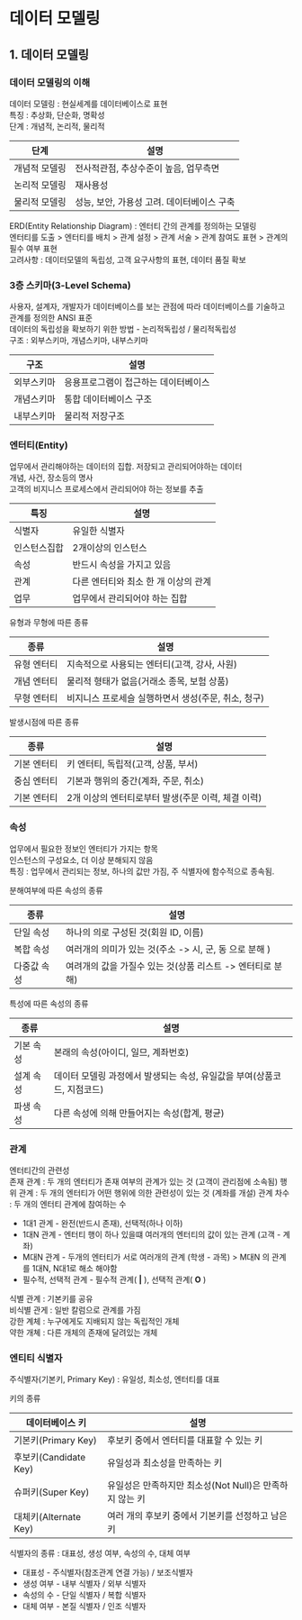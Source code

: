 # 데이터 모델링
## 1. 데이터 모델링
### 데이터 모델링의 이해
데이터 모델링 : 현실세계를 데이터베이스로 표현  
특징 : 추상화, 단순화, 명확성  
단계 : 개념적, 논리적, 물리적  

|단계|설명|
|---|---|
|개념적 모델링|전사적관점, 추상수준이 높음, 업무측면|
|논리적 모델링|재사용성|
|물리적 모델링|성능, 보안, 가용성 고려. 데이터베이스 구축|

ERD(Entity Relationship Diagram) : 엔터티 간의 관계를 정의하는 모델링  
엔터티를 도출 > 엔터티를 배치 > 관계 설정 > 관계 서술 > 관계 참여도 표현 > 관계의 필수 여부 표현  
고려사항 : 데이터모델의 독립성, 고객 요구사항의 표현, 데이터 품질 확보  
### 3층 스키마(3-Level Schema)
사용자, 설계자, 개발자가 데이터베이스를 보는 관점에 따라 데이터베이스를 기술하고 관계를 정의한 ANSI 표준  
데이터의 독립성을 확보하기 위한 방법 - 논리적독립성 / 물리적독립성  
구조 : 외부스키마, 개념스키마, 내부스키마  

|구조|설명|
|---|---|
|외부스키마|응용프로그램이 접근하는 데이터베이스|
|개념스키마|통합 데이터베이스 구조|
|내부스키마|물리적 저장구조|

### 엔터티(Entity)
업무에서 관리해야하는 데이터의 집합. 저장되고 관리되어야하는 데이터  
개념, 사건, 장소등의 명사  
고객의 비지니스 프로세스에서 관리되어야 하는 정보를 추출  

|특징|설명|
|---|---|
|식별자|유일한 식별자|
|인스턴스집합|2개이상의 인스턴스|
|속성|반드시 속성을 가지고 있음|
|관계|다른 엔터티와 최소 한 개 이상의 관계|
|업무|업무에서 관리되어야 하는 집합|

유형과 무형에 따른 종류

|종류|설명|
|---|---|
|유형 엔터티|지속적으로 사용되는 엔터티(고객, 강사, 사원)|
|개념 엔터티|물리적 형태가 없음(거래소 종목, 보험 상품)|
|무형 엔터티|비지니스 프로세슬 실행하면서 생성(주문, 취소, 청구)|

발생시점에 따른 종류


|종류|설명|
|---|---|
|기본 엔터티|키 엔터티, 독립적(고객, 상품, 부서)|
|중심 엔터티|기본과 행위의 중간(계좌, 주문, 취소)|
|기본 엔터티|2개 이상의 엔터티로부터 발생(주문 이력, 체결 이력)|

### 속성
업무에서 필요한 정보인 엔터티가 가지는 항목  
인스턴스의 구성요소, 더 이상 분해되지 않음  
특징 : 업무에서 관리되는 정보, 하나의 값만 가짐, 주 식별자에 함수적으로 종속됨.  

분해여부에 따른 속성의 종류


|종류|설명|
|---|---|
|단일 속성|하나의 의로 구성된 것(회원 ID, 이름)|
|복합 속성|여러개의 의미가 있는 것(주소 -> 시, 군, 동 으로 분해 )|
|다중값 속성|여려개의 값을 가질수 있는 것(상품 리스트 -> 엔터티로 분해)|

특성에 따른 속성의 종류


|종류|설명|
|---|---|
|기본 속성|본래의 속성(아이디, 일므, 계좌번호)|
|설계 속성|데이터 모델링 과정에서 발생되는 속성, 유일값을 부여(상품코드, 지점코드)|
|파생 속성|다른 속성에 의해 만들어지는 속성(합계, 평균)|

### 관계
엔터티간의 관련성  
존재 관계 : 두 개의 엔터티가 존재 여부의 관계가 있는 것 (고객이 관리점에 소속됨)
행위 관계 : 두 개의 엔터티가 어떤 행위에 의한 관련성이 있는 것 (계좌를 개설)
관계 차수 : 두 개의 엔터티 관계에 참여하는 수
* 1대1 관계 - 완전(반드시 존재), 선택적(하나 이하)
* 1대N 관계 - 엔터티 행이 하나 있을떄 여러개의 엔터티의 값이 있는 관계 (고객 - 계좌)
* M대N 관계 - 두개의 엔터티가 서로 여러개의 관계 (학생 - 과목) > M대N 의 관계를 1대N, N대1로 해소 해야함  
* 필수적, 선택적 관계 - 필수적 관계( **|** ), 선택적 관계( **O** )

식별 관계 : 기본키를 공유  
비식별 관게 : 일반 칼럼으로 관계를 가짐  
강한 계체 : 누구에게도 지배되지 않는 독립적인 개체  
약한 개쳬 : 다른 개체의 존재에 달려있는 개체

### 엔티티 식별자  
주식별자(기본키, Primary Key) : 유일성, 최소성, 엔터티를 대표

키의 종류

|데이터베이스 키|설명|
|---|---|
|기본키(Primary Key)|후보키 중에서 엔터티를 대표할 수 있는 키|
|후보키(Candidate Key)|유일성과 최소성을 만족하는 키|
|슈퍼키(Super Key)|유일성은 만족하지만 최소성(Not Null)은 만족하지 않는 키|
|대체키(Alternate Key)|여러 개의 후보키 중에서 기본키를 선정하고 남은 키|

식별자의 종류 : 대표성, 생성 여부, 속성의 수, 대체 여부
* 대표성 - 주식별자(참조관계 연결 가능) / 보조식별자
* 생성 여부 - 내부 식별자 / 외부 식별자
* 속성의 수 - 단일 식별자 / 복합 식별자
* 대체 여부 - 본질 식별자 / 인조 식별자